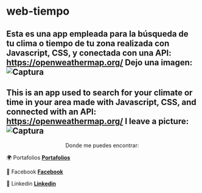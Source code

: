 # web-tiempo

Esta es una app empleada para la búsqueda de tu clima o tiempo de tu zona realizada con Javascript, CSS, y conectada con una API: 
https://openweathermap.org/
Dejo una imagen: 
![Captura](https://user-images.githubusercontent.com/32551746/126150757-0a208bbb-ca68-458d-80ae-9d1c23ce5c94.JPG)
---

This is an app used to search for your climate or time in your area made with Javascript, CSS, and connected with an API:
https://openweathermap.org/
I leave a picture:
![Captura](https://user-images.githubusercontent.com/32551746/126150757-0a208bbb-ca68-458d-80ae-9d1c23ce5c94.JPG)
---

<div align="center">Donde me puedes encontrar:</div>

:earth_africa: Portafolios **[Portafolios](https://jairosanchezb94.github.io/Portafolio-2/)**

:book: Facebook **[Facebook](https://www.facebook.com/jairosanh)**

:blue_heart: Linkedin **[Linkedin](https://www.linkedin.com/in/jairo-s%C3%A1nchez-64416a12b/)**
